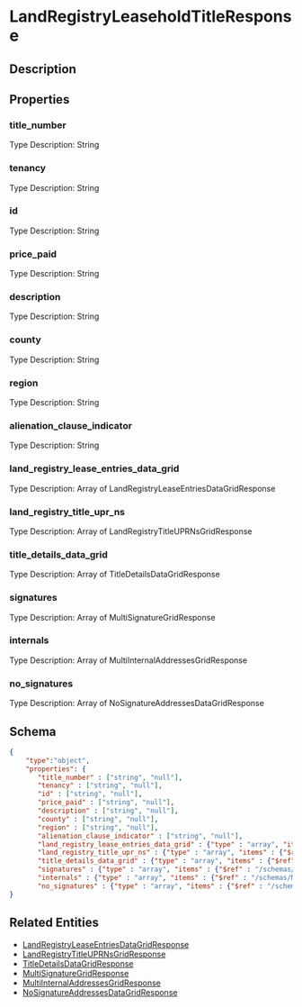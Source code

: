 # LandRegistryLeaseholdTitleResponse
## Description

## Properties
### title_number


Type Description: String
### tenancy


Type Description: String
### id


Type Description: String
### price_paid


Type Description: String
### description


Type Description: String
### county


Type Description: String
### region


Type Description: String
### alienation_clause_indicator


Type Description: String
### land_registry_lease_entries_data_grid


Type Description: Array of LandRegistryLeaseEntriesDataGridResponse
### land_registry_title_upr_ns


Type Description: Array of LandRegistryTitleUPRNsGridResponse
### title_details_data_grid


Type Description: Array of TitleDetailsDataGridResponse
### signatures


Type Description: Array of MultiSignatureGridResponse
### internals


Type Description: Array of MultiInternalAddressesGridResponse
### no_signatures


Type Description: Array of NoSignatureAddressesDataGridResponse

## Schema
```json
{
    "type":"object",
    "properties": {
       "title_number" : ["string", "null"],
       "tenancy" : ["string", "null"],
       "id" : ["string", "null"],
       "price_paid" : ["string", "null"],
       "description" : ["string", "null"],
       "county" : ["string", "null"],
       "region" : ["string", "null"],
       "alienation_clause_indicator" : ["string", "null"],
       "land_registry_lease_entries_data_grid" : {"type" : "array", "items" : {"$ref" : "/schemas/LandRegistryLeaseEntriesDataGrid"},
       "land_registry_title_upr_ns" : {"type" : "array", "items" : {"$ref" : "/schemas/LandRegistryTitleUPRNsGrid"},
       "title_details_data_grid" : {"type" : "array", "items" : {"$ref" : "/schemas/TitleDetailsDataGrid"},
       "signatures" : {"type" : "array", "items" : {"$ref" : "/schemas/MultiSignatureGrid"},
       "internals" : {"type" : "array", "items" : {"$ref" : "/schemas/MultiInternalAddressesGrid"},
       "no_signatures" : {"type" : "array", "items" : {"$ref" : "/schemas/NoSignatureAddressesDataGrid"}
}
```

## Related Entities
- [LandRegistryLeaseEntriesDataGridResponse](LandRegistryLeaseEntriesDataGridResponse.md)
- [LandRegistryTitleUPRNsGridResponse](LandRegistryTitleUPRNsGridResponse.md)
- [TitleDetailsDataGridResponse](TitleDetailsDataGridResponse.md)
- [MultiSignatureGridResponse](MultiSignatureGridResponse.md)
- [MultiInternalAddressesGridResponse](MultiInternalAddressesGridResponse.md)
- [NoSignatureAddressesDataGridResponse](NoSignatureAddressesDataGridResponse.md)

